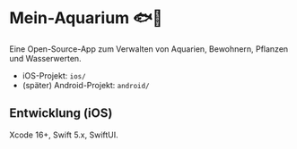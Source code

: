 # Mein-Aquarium 🐟🌿
Eine Open-Source-App zum Verwalten von Aquarien, Bewohnern, Pflanzen und Wasserwerten.
- iOS-Projekt: `ios/`
- (später) Android-Projekt: `android/`

## Entwicklung (iOS)
Xcode 16+, Swift 5.x, SwiftUI.
